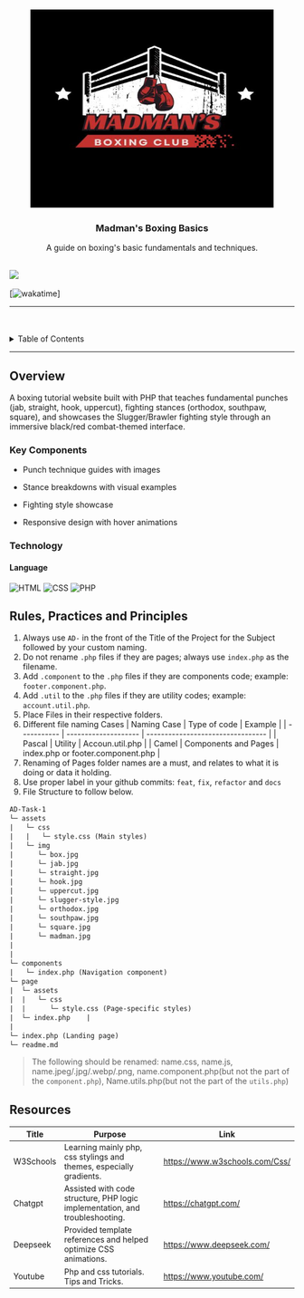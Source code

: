<a name="readme-top">

<br/>

<br />
<div align="center">
  <a href="https://github.com/ANTONIO-JUAN-MIGUEL/AD-Task-1">
  <!-- TODO: If you want to add logo or banner you can add it here -->
    <img src="./assets/img/madman.jpg" alt="Nyebe" width="430" height="350">
  </a>
<!-- TODO: Change Title to the name of the title of your Project -->
  <h3 align="center">Madman's Boxing Basics</h3>
</div>
<!-- TODO: Make a short description -->
<div align="center">
  A guide on boxing's basic fundamentals and techniques.
</div>

<br />

<!-- TODO: Change the zyx-0314 into your github username  -->
<!-- TODO: Change the WD-Template-Project into the same name of your folder -->

![](https://visit-counter.vercel.app/counter.png?page=ANTONIO-JUAN-MIGUEL/AD-Task-2)

[![wakatime](https://wakatime.com/badge/user/60a37343-62b8-470c-9dcd-bde373a43c33/project/51a382ae-2c74-4cdc-a52d-2d6cb7333306.svg)]

---

<br />
<br />

<!-- TODO: If you want to add more layers for your readme -->
<details>
  <summary>Table of Contents</summary>
  <ol>
    <li>
      <a href="#overview">Overview</a>
      <ol>
        <li>
          <a href="#key-components">Key Components</a>
        </li>
        <li>
          <a href="#technology">Technology</a>
        </li>
      </ol>
    </li>
    <li>
      <a href="#rule,-practices-and-principles">Rules, Practices and Principles</a>
    </li>
    <li>
      <a href="#resources">Resources</a>
    </li>
  </ol>
</details>

---

## Overview

<!-- TODO: To be changed -->
<!-- The following are just sample -->

A boxing tutorial website built with PHP that teaches fundamental punches (jab, straight, hook, uppercut), fighting stances (orthodox, southpaw, square), and showcases the Slugger/Brawler fighting style through an immersive black/red combat-themed interface.

### Key Components

<!-- TODO: List of Key Components -->
<!-- The following are just sample -->

- Punch technique guides with images

- Stance breakdowns with visual examples

- Fighting style showcase

- Responsive design with hover animations

### Technology

<!-- TODO: List of Technology Used -->
#### Language
![HTML](https://img.shields.io/badge/HTML-E34F26?style=for-the-badge&logo=html5&logoColor=white)
![CSS](https://img.shields.io/badge/CSS-1572B6?style=for-the-badge&logo=css3&logoColor=white)
![PHP](https://img.shields.io/badge/PHP-777BB4?style=for-the-badge&logo=php&logoColor=white)

## Rules, Practices and Principles

<!-- Do not Change this -->

1. Always use `AD-` in the front of the Title of the Project for the Subject followed by your custom naming.
2. Do not rename `.php` files if they are pages; always use `index.php` as the filename.
3. Add `.component` to the `.php` files if they are components code; example: `footer.component.php`.
4. Add `.util` to the `.php` files if they are utility codes; example: `account.util.php`.
5. Place Files in their respective folders.
6. Different file naming Cases
   | Naming Case | Type of code         | Example                           |
   | ----------- | -------------------- | --------------------------------- |
   | Pascal      | Utility              | Accoun.util.php                   |
   | Camel       | Components and Pages | index.php or footer.component.php |
8. Renaming of Pages folder names are a must, and relates to what it is doing or data it holding.
9. Use proper label in your github commits: `feat`, `fix`, `refactor` and `docs`
10. File Structure to follow below.

```
AD-Task-1
└─ assets
|   └─ css
|   |   └─ style.css (Main styles)
|   └─ img
|      └─ box.jpg
|      └─ jab.jpg
|      └─ straight.jpg
|      └─ hook.jpg
|      └─ uppercut.jpg
|      └─ slugger-style.jpg
|      └─ orthodox.jpg
|      └─ southpaw.jpg
|      └─ square.jpg
|      └─ madman.jpg
|   
|
└─ components
|   └─ index.php (Navigation component)
└─ page
|  └─ assets
|  |   └─ css
|  |      └─ style.css (Page-specific styles)
|  └─ index.php    |  
|     
└─ index.php (Landing page)
└─ readme.md
```
> The following should be renamed: name.css, name.js, name.jpeg/.jpg/.webp/.png, name.component.php(but not the part of the `component.php`), Name.utils.php(but not the part of the `utils.php`)

## Resources

<!-- TODO: Add References -->

| Title        | Purpose                                                                       | Link                           |
| ------------ | ----------------------------------------------------------------------------- | ------------------------------ |
| W3Schools    | Learning mainly php, css stylings and themes, especially gradients.           | https://www.w3schools.com/Css/ |
| Chatgpt      | Assisted with code structure, PHP logic implementation, and troubleshooting.  | https://chatgpt.com/           |
| Deepseek     | Provided template references and helped optimize CSS animations.              | https://www.deepseek.com/      |
| Youtube      | Php and css tutorials. Tips and Tricks.                                       | https://www.youtube.com/       |
